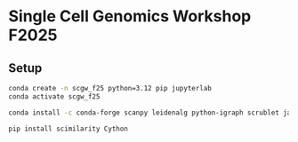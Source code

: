 # Single Cell Genomics Workshop F2025

## Setup

```bash
conda create -n scgw_f25 python=3.12 pip jupyterlab
conda activate scgw_f25

conda install -c conda-forge scanpy leidenalg python-igraph scrublet jaxlib jax conda-forge::scvi-tools bioconda::gseapy conda-forge::hnswlib

pip install scimilarity Cython
```
